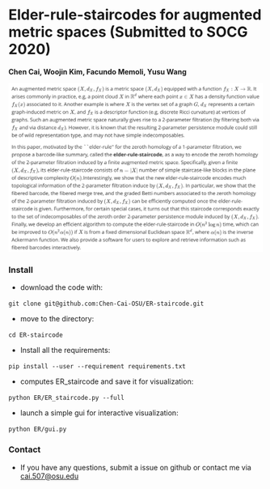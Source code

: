 # Elder-rule-staircodes for augmented metric spaces (Submitted to SOCG 2020)

**Chen Cai, Woojin Kim, Facundo Memoli, Yusu Wang**

![](./abstract.png)

### Install
* download the code with:

``
git clone git@github.com:Chen-Cai-OSU/ER-staircode.git
``

* move to the directory:

``
cd ER-staircode
``

* Install all the requirements:

``
pip install --user --requirement requirements.txt
``
* computes ER_staircode and save it for visualization:

``
python ER/ER_staircode.py --full 
``

* launch a simple gui for interactive visualization:

``
python ER/gui.py  
``

### Contact 
* If you have any questions, submit a issue on github or contact me via cai.507@osu.edu